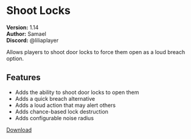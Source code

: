 # Shoot Locks

**Version:** 1.14  
**Author:** Samael  
**Discord:** @liliaplayer  

Allows players to shoot door locks to force them open as a loud breach option.

## Features

- Adds the ability to shoot door locks to open them
- Adds a quick breach alternative
- Adds a loud action that may alert others
- Adds chance-based lock destruction
- Adds configurable noise radius

[Download](https://github.com/LiliaFramework/Modules/raw/refs/heads/gh-pages/shootlock.zip)
